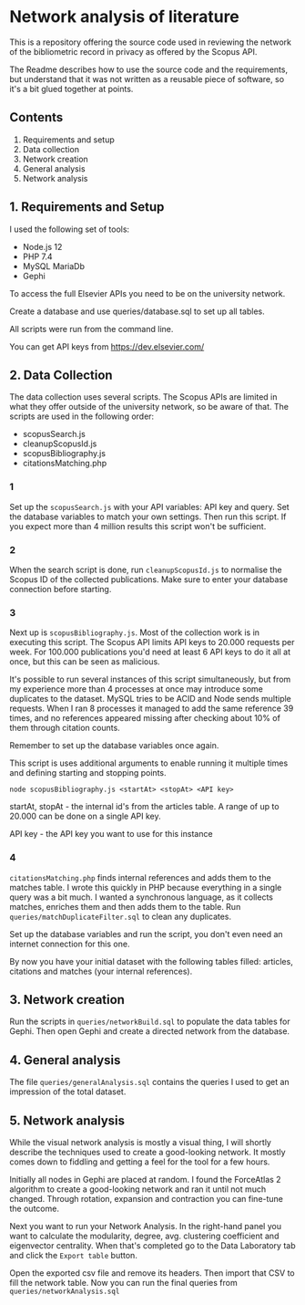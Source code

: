 # Network analysis of literature

This is a repository offering the source code used in reviewing the network of the bibliometric record in privacy as offered by the Scopus API.

The Readme describes how to use the source code and the requirements, but understand that it was not written as a reusable piece of software, so it's a bit glued together at points.

## Contents

1. Requirements and setup
2. Data collection
3. Network creation
4. General analysis
5. Network analysis

## 1. Requirements and Setup

I used the following set of tools:
- Node.js 12
- PHP 7.4
- MySQL MariaDb
- Gephi

To access the full Elsevier APIs you need to be on the university network.

Create a database and use queries/database.sql to set up all tables.

All scripts were run from the command line.

You can get API keys from https://dev.elsevier.com/

##  2. Data Collection

The data collection uses several scripts. The Scopus APIs are limited in what they offer outside of the university network, so be aware of that. The scripts are used in the following order:
- scopusSearch.js
- cleanupScopusId.js
- scopusBibliography.js
- citationsMatching.php

### 1

Set up the `scopusSearch.js` with your API variables: API key and query. Set the database variables to match your own settings. Then run this script. If you expect more than 4 million results this script won't be sufficient.

### 2

When the search script is done, run `cleanupScopusId.js` to normalise the Scopus ID of the collected publications. Make sure to enter your database connection before starting.

### 3

Next up is `scopusBibliography.js`. Most of the collection work is in executing this script. The Scopus API limits API keys to 20.000 requests per week. For 100.000 publications you'd need at least 6 API keys to do it all at once, but this can be seen as malicious.

It's possible to run several instances of this script simultaneously, but from my experience more than 4 processes at once may introduce some duplicates to the dataset. MySQL tries to be ACID and Node sends multiple requests. When I ran 8 processes it managed to add the same reference 39 times, and no references appeared missing after checking about 10% of them through citation counts.

Remember to set up the database variables once again.

This script is uses additional arguments to enable running it multiple times and defining starting and stopping points.

    node scopusBibliography.js <startAt> <stopAt> <API key>

startAt, stopAt - the internal id's from the articles table. A range of up to 20.000 can be done on a single API key.

API key - the API key you want to use for this instance

### 4

`citationsMatching.php` finds internal references and adds them to the matches table. I wrote this quickly in PHP because everything in a single query was a bit much. I wanted a synchronous language, as it collects matches, enriches them and then adds them to the table. Run `queries/matchDuplicateFilter.sql` to clean any duplicates.

Set up the database variables and run the script, you don't even need an internet connection for this one.

By now you have your initial dataset with the following tables filled: articles, citations and matches (your internal references).

## 3. Network creation

Run the scripts in `queries/networkBuild.sql` to populate the data tables for Gephi. Then open Gephi and create a directed network from the database.

## 4. General analysis

The file `queries/generalAnalysis.sql` contains the queries I used to get an impression of the total dataset.

## 5. Network analysis

While the visual network analysis is mostly a visual thing, I will shortly describe the techniques used to create a good-looking network. It mostly comes down to fiddling and getting a feel for the tool for a few hours.

Initially all nodes in Gephi are placed at random. I found the ForceAtlas 2 algorithm to create a good-looking network and ran it until not much changed. Through rotation, expansion and contraction you can fine-tune the outcome.

Next you want to run your Network Analysis. In the right-hand panel you want to calculate the modularity, degree, avg. clustering coefficient and eigenvector centrality. When that's completed go to the Data Laboratory tab and click the `Export table` button.

Open the exported csv file and remove its headers. Then import that CSV to fill the network table. Now you can run the final queries from `queries/networkAnalysis.sql`
